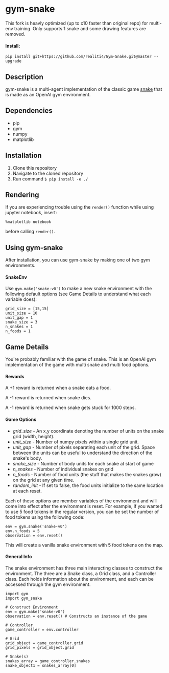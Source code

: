 # gym-snake

This fork is heavly optimized (up to x10 faster than original repo) for multi-env training. Only supports 1 snake and
some drawing features are removed.

#### Install:

    pip install git+https://github.com/realiti4/Gym-Snake.git@master --upgrade


## Description
gym-snake is a multi-agent implementation of the classic game [snake](https://www.youtube.com/watch?v=wDbTP0B94AM) that is made as an OpenAI gym environment.

## Dependencies
- pip
- gym
- numpy
- matplotlib

## Installation
1. Clone this repository
2. Navigate to the cloned repository
3. Run command `$ pip install -e ./`

## Rendering
If you are experiencing trouble using the `render()` function while using jupyter notebook, insert:

    %matplotlib notebook

before calling `render()`.

## Using gym-snake
After installation, you can use gym-snake by making one of two gym environments.

#### SnakeEnv
Use `gym.make('snake-v0')` to make a new snake environment with the following default options (see Game Details to understand what each variable does):

    grid_size = [15,15]
    unit_size = 10
    unit_gap = 1
    snake_size = 3
    n_snakes = 1
    n_foods = 1

## Game Details
You're probably familiar with the game of snake. This is an OpenAI gym implementation of the game with multi snake and multi food options.

#### Rewards
A +1 reward is returned when a snake eats a food.

A -1 reward is returned when snake dies.

A -1 reward is returned when snake gets stuck for 1000 steps.

#### Game Options

- _grid_size_ - An x,y coordinate denoting the number of units on the snake grid (width, height).
- _unit_size_ - Number of numpy pixels within a single grid unit.
- _unit_gap_ - Number of pixels separating each unit of the grid. Space between the units can be useful to understand the direction of the snake's body.
- _snake_size_ - Number of body units for each snake at start of game
- _n_snakes_ - Number of individual snakes on grid
- _n_foods_ - Number of food units (the stuff that makes the snakes grow) on the grid at any given time.
- _random_init_ - If set to false, the food units initialize to the same location at each reset.

Each of these options are member variables of the environment and will come into effect after the environment is reset. For example, if you wanted to use 5 food tokens in the regular version, you can be set the number of food tokens using the following code:

    env = gym.snake('snake-v0')
    env.n_foods = 5
    observation = env.reset()

This will create a vanilla snake environment with 5 food tokens on the map.

#### General Info
The snake environment has three main interacting classes to construct the environment. The three are a Snake class, a Grid class, and a Controller class. Each holds information about the environment, and each can be accessed through the gym environment.

    import gym
    import gym_snake

    # Construct Environment
    env = gym.make('snake-v0')
    observation = env.reset() # Constructs an instance of the game

    # Controller
    game_controller = env.controller

    # Grid
    grid_object = game_controller.grid
    grid_pixels = grid_object.grid

    # Snake(s)
    snakes_array = game_controller.snakes
    snake_object1 = snakes_array[0]


